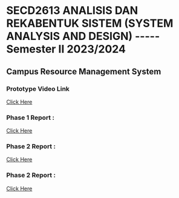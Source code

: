 # SECD2613 ANALISIS DAN REKABENTUK SISTEM (SYSTEM ANALYSIS AND DESIGN) ----- Semester II 2023/2024
## Campus Resource Management System

### Prototype Video Link
[Click Here](https://youtu.be/c-UCtWR59cA)

### Phase 1 Report :
[Click Here](https://github.com/leomxue/Group4_Project1_SAD_20232024/blob/main/Proposal.pdf) 
### Phase 2 Report :
[Click Here](https://github.com/leomxue/Group4_Project1_SAD_20232024/blob/main/SAD%20Phase%202.pdf)
### Phase 2 Report :
[Click Here](https://github.com/leomxue/Group4_Project1_SAD_20232024/blob/main/SAD%20Phase%203.pdf)

